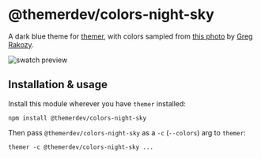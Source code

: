 # @themerdev/colors-night-sky

A dark blue theme for [themer](https://github.com/themerdev/themer), with colors sampled from [this photo](https://unsplash.com/photos/oMpAz-DN-9I) by [Greg Rakozy](https://unsplash.com/@grakozy).

![swatch preview](https://cdn.jsdelivr.net/gh/themerdev/themer@399430ac7b58691dc436761b1a03614898df92ba/assets/preview/themer-colors-night-sky-dark-swatch.svg)

## Installation & usage

Install this module wherever you have `themer` installed:

    npm install @themerdev/colors-night-sky

Then pass `@themerdev/colors-night-sky` as a `-c` (`--colors`) arg to `themer`:

    themer -c @themerdev/colors-night-sky ...
